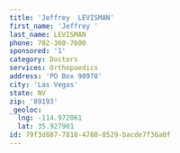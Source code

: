 ```yaml
---
title: 'Jeffrey  LEVISMAN'
first_name: 'Jeffrey '
last_name: LEVISMAN
phone: 702-360-7600
sponsored: '1'
category: Doctors
services: Orthopaedics
address: 'PO Box 98978'
city: 'Las Vegas'
state: NV
zip: '89193'
_geoloc:
  lng: -114.972061
  lat: 35.927901
id: 79f3d887-7818-4780-8529-bacde7f36a0f
---
```

